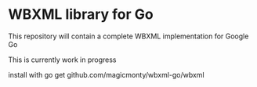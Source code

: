 WBXML library for Go
====================

This repository will contain a complete WBXML implementation for Google Go

This is currently work in progress

install with
    go get github.com/magicmonty/wbxml-go/wbxml
